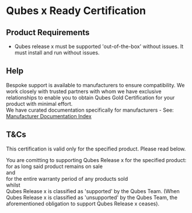 <h1>Qubes x Ready Certification</h1>
  
<h2>Product Requirements</h2>  

- Qubes release x must be supported 'out-of-the-box' without issues. It must install and run without issues. 

<h2>Help</h2>

Bespoke support is available to manufacturers to ensure compatibility. We work closely with trusted partners with whom we have exclusive relationships to enable you to obtain Qubes Gold Certification for your product with minimal effort.  
We have curated documentation specifically for manufacturers - See: [Manufacturer Documentation Index](/qubes/certification/manufacturer-documentation-index.md)  

<h2>T&Cs</h2>

This certification is valid only for the specified product. Please read below.   

You are comitting to supporting Qubes Release x for the specified product:  
for as long said product remains on sale  
and  
for the entire warranty period of any products sold  
whilst  
Qubes Release x is classified as 'supported' by the Qubes Team. (When Qubes Release x is classified as 'unsupported' by the Qubes Team, the aforementioned obligation to support Qubes Release x ceases).



